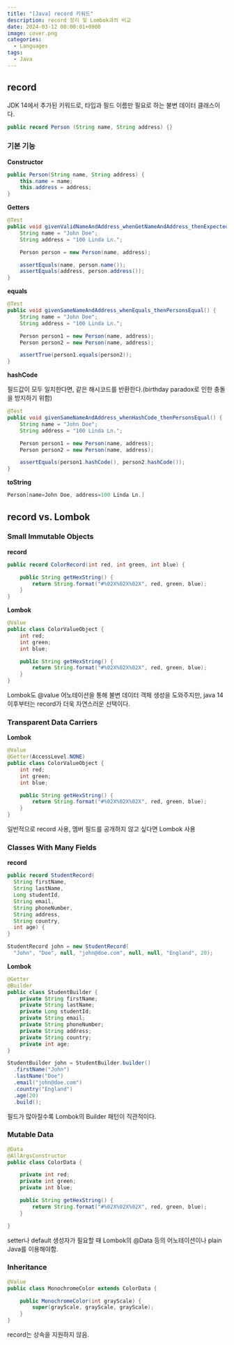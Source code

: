 ```yaml
---
title: "[Java] record 키워드"
description: record 정리 및 Lombok과의 비교
date: 2024-03-12 00:00:01+0900
image: cover.png
categories:
  - Languages
tags:
  - Java
---
```


## record

JDK 14에서 추가된 키워드로, 타입과 필드 이름만 필요로 하는 불변 데이터 클래스이다.

```Java
public record Person (String name, String address) {}
```

### 기본 기능

**Constructor**

```Java
public Person(String name, String address) {
    this.name = name;
    this.address = address;
}
```

**Getters**

```Java
@Test
public void givenValidNameAndAddress_whenGetNameAndAddress_thenExpectedValuesReturned() {
    String name = "John Doe";
    String address = "100 Linda Ln.";

    Person person = new Person(name, address);

    assertEquals(name, person.name());
    assertEquals(address, person.address());
}
```

**equals**

```Java
@Test
public void givenSameNameAndAddress_whenEquals_thenPersonsEqual() {
    String name = "John Doe";
    String address = "100 Linda Ln.";

    Person person1 = new Person(name, address);
    Person person2 = new Person(name, address);

    assertTrue(person1.equals(person2));
}
```

**hashCode**

필드값이 모두 일치한다면, 같은 해시코드를 반환한다.(birthday paradox로 인한 충돌을 방지하기 위함)

```Java
@Test
public void givenSameNameAndAddress_whenHashCode_thenPersonsEqual() {
    String name = "John Doe";
    String address = "100 Linda Ln.";

    Person person1 = new Person(name, address);
    Person person2 = new Person(name, address);

    assertEquals(person1.hashCode(), person2.hashCode());
}
```

**toString**

```Java
Person[name=John Doe, address=100 Linda Ln.]
```

## record vs. Lombok

### Small Immutable Objects

**record**

```Java
public record ColorRecord(int red, int green, int blue) {

    public String getHexString() {
        return String.format("#%02X%02X%02X", red, green, blue);
    }
}
```

**Lombok**

```Java
@Value
public class ColorValueObject {
    int red;
    int green;
    int blue;

    public String getHexString() {
        return String.format("#%02X%02X%02X", red, green, blue);
    }
}
```

Lombok도 @value 어노테이션을 통해 불변 데이터 객체 생성을 도와주지만, java 14 이후부터는 record가 더욱 자연스러운 선택이다.

### Transparent Data Carriers

**Lombok**

```Java
@Value
@Getter(AccessLevel.NONE)
public class ColorValueObject {
    int red;
    int green;
    int blue;

    public String getHexString() {
        return String.format("#%02X%02X%02X", red, green, blue);
    }
}
```

일반적으로 record 사용, 멤버 필드를 공개하지 않고 싶다면 Lombok 사용

### Classes With Many Fields

**record**

```Java
public record StudentRecord(
  String firstName,
  String lastName,
  Long studentId,
  String email,
  String phoneNumber,
  String address,
  String country,
  int age) {
}

StudentRecord john = new StudentRecord(
  "John", "Doe", null, "john@doe.com", null, null, "England", 20);

```

**Lombok**

```Java
@Getter
@Builder
public class StudentBuilder {
    private String firstName;
    private String lastName;
    private Long studentId;
    private String email;
    private String phoneNumber;
    private String address;
    private String country;
    private int age;
}

StudentBuilder john = StudentBuilder.builder()
  .firstName("John")
  .lastName("Doe")
  .email("john@doe.com")
  .country("England")
  .age(20)
  .build();
```

필드가 많아질수록 Lombok의 Builder 패턴이 직관적이다.

### Mutable Data

```Java
@Data
@AllArgsConstructor
public class ColorData {

    private int red;
    private int green;
    private int blue;

    public String getHexString() {
        return String.format("#%02X%02X%02X", red, green, blue);
    }

}
```

setter나 default 생성자가 필요할 때 Lombok의 @Data 등의 어노테이션이나 plain Java를 이용해야함.

### Inheritance

```Java
@Value
public class MonochromeColor extends ColorData {

    public MonochromeColor(int grayScale) {
        super(grayScale, grayScale, grayScale);
    }
}
```

record는 상속을 지원하지 않음.
